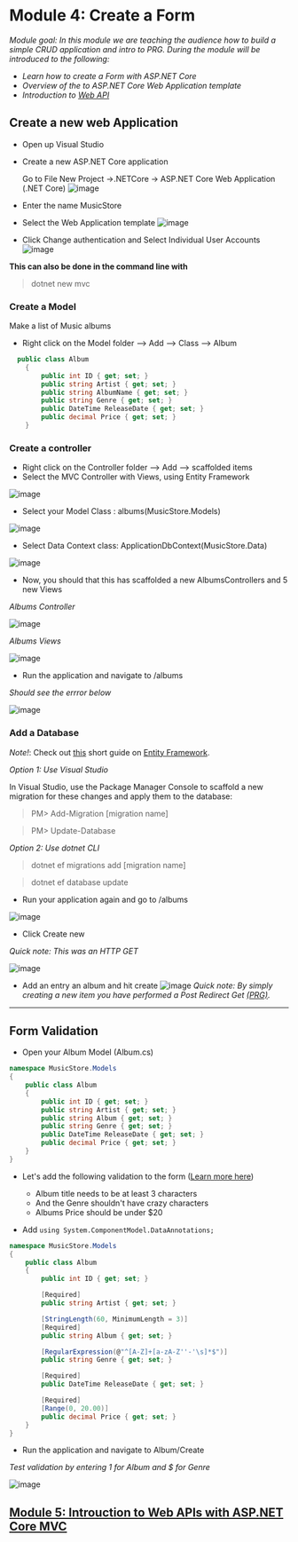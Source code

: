 # Module 4: Create a Form 

*Module goal: In this module we are teaching the audience how to build a simple CRUD application and intro to PRG. During  the module will be introduced to the following:*
- *Learn how to create a Form with ASP.NET Core*
- *Overview of the to ASP.NET Core Web Application template*
- *Introduction to [Web API](https://docs.asp.net/en/latest/tutorials/first-web-api.html)*

## Create a new web Application
- Open up Visual Studio
- Create a new ASP.NET Core application 

    Go to File New Project ->.NETCore -> ASP.NET Core Web Application (.NET Core)
    ![image](https://cloud.githubusercontent.com/assets/2546640/23097413/12b3d5de-f601-11e6-83e7-548dddd63159.png)
   
- Enter the name MusicStore
- Select the Web Application template
![image](https://cloud.githubusercontent.com/assets/2546640/23229530/a1022f06-f90e-11e6-8a57-5e6861c53d8a.PNG)
- Click Change authentication and Select Individual User Accounts
![image](https://cloud.githubusercontent.com/assets/2546640/23229622/f24133a8-f90e-11e6-8fae-a1652cab2478.PNG)


**This can also be done in the command line with**
>dotnet new mvc

### Create a Model 
Make a list of Music albums
- Right click on the Model folder --> Add --> Class --> Album
```C#
  public class Album
    {
        public int ID { get; set; }
        public string Artist { get; set; }
        public string AlbumName { get; set; }
        public string Genre { get; set; }
        public DateTime ReleaseDate { get; set; }
        public decimal Price { get; set; }
    }
```
### Create a controller 
- Right click on the Controller folder --> Add --> scaffolded items 
- Select the MVC Controller with Views, using Entity Framework 

![image](https://cloud.githubusercontent.com/assets/2546640/23244833/09e91150-f956-11e6-9c4b-ddca1961fe65.PNG)

- Select your Model Class : albums(MusicStore.Models)

![image](https://cloud.githubusercontent.com/assets/2546640/23244907/80064204-f956-11e6-8b25-1b84e6227c98.PNG)

- Select Data Context class: ApplicationDbContext(MusicStore.Data)

![image](https://cloud.githubusercontent.com/assets/2546640/23244967/ea4259a0-f956-11e6-83f2-5457b0cd248a.PNG)

- Now, you should that this has scaffolded a new AlbumsControllers and 5 new Views

*Albums Controller*

![image](https://cloud.githubusercontent.com/assets/2546640/23245055/b878ec6c-f957-11e6-889a-372ea2e4bdf3.PNG)

*Albums Views*

![image](https://cloud.githubusercontent.com/assets/2546640/23245066/bff368c8-f957-11e6-97d7-c5fead3e9b78.PNG)

- Run the application and navigate to /albums

*Should see the errror below*

![image](https://cloud.githubusercontent.com/assets/2546640/23279240/72048792-f9e2-11e6-89de-0e02b16e1a78.PNG)

### Add a Database

*Note!*: Check out [this](https://github.com/microsoft-dx/aspnet-core-fundamentals-mva/blob/master/4.Form/EFCore.md) short guide on [Entity Framework](https://docs.microsoft.com/en-us/ef/).

*Option 1: Use Visual Studio*

In Visual Studio, use the Package Manager Console to scaffold a new migration for these changes and apply them to the database:

>PM> Add-Migration [migration name]

>PM> Update-Database 

*Option 2: Use dotnet CLI*
> dotnet ef migrations add [migration name] 

> dotnet ef database update 

- Run your application again and go to /albums

![image](https://cloud.githubusercontent.com/assets/2546640/23284042/4e6c78de-f9f7-11e6-97ed-67e2fc0b6431.PNG)

 - Click Create new

 *Quick note: This was an HTTP GET* 

 ![image](https://cloud.githubusercontent.com/assets/2546640/23285222/d7667f26-f9fd-11e6-878d-84278f40ecca.PNG)

- Add an entry an album and hit create
![image](https://cloud.githubusercontent.com/assets/2546640/23369507/8bc3258a-fcdf-11e6-913c-7ece4270deae.PNG)
*Quick note: By simply creating a new item you have performed a Post Redirect Get [(PRG)](https://en.wikipedia.org/wiki/Post/Redirect/Get).*

******
## Form Validation 

- Open your Album Model (Album.cs) 
```C#
namespace MusicStore.Models
{
    public class Album
    {
        public int ID { get; set; }
        public string Artist { get; set; }
        public string Album { get; set; }
        public string Genre { get; set; }
        public DateTime ReleaseDate { get; set; }
        public decimal Price { get; set; }
    }
}
```
- Let's add the following validation to the form ([Learn more here](https://docs.microsoft.com/en-us/aspnet/core/mvc/models/validation))

    - Album title needs to be at least 3 characters
    - And the Genre shouldn't have crazy characters
    - Albums Price should be under $20 
- Add `using System.ComponentModel.DataAnnotations;`
```C#
namespace MusicStore.Models
{
    public class Album
    {
        public int ID { get; set; }

        [Required]
        public string Artist { get; set; }

        [StringLength(60, MinimumLength = 3)]
        [Required]
        public string Album { get; set; }

        [RegularExpression(@"^[A-Z]+[a-zA-Z''-'\s]*$")]
        public string Genre { get; set; }

        [Required]
        public DateTime ReleaseDate { get; set; }

        [Required]
        [Range(0, 20.00)]
        public decimal Price { get; set; }
    }
}

```
- Run the application and navigate to Album/Create 

*Test validation by entering 1 for Album and $ for Genre*

![image](https://cloud.githubusercontent.com/assets/2546640/23374172/130540c6-fcf1-11e6-9b39-8cb9ec63c931.PNG)

## [Module 5: Introuction to Web APIs with ASP.NET Core MVC](https://github.com/microsoft-dx/aspnet-core-fundamentals-mva/blob/master/5.Web%20API/README.md)
